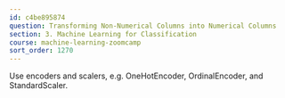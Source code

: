 ```yaml
---
id: c4be895874
question: Transforming Non-Numerical Columns into Numerical Columns
section: 3. Machine Learning for Classification
course: machine-learning-zoomcamp
sort_order: 1270
---
```


Use  encoders and scalers, e.g. OneHotEncoder, OrdinalEncoder, and StandardScaler.

